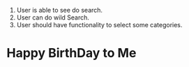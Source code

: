 1) User is able to see do search.
2) User can do wild Search.
3) User should have functionality to select some categories.

# Happy BirthDay to Me
